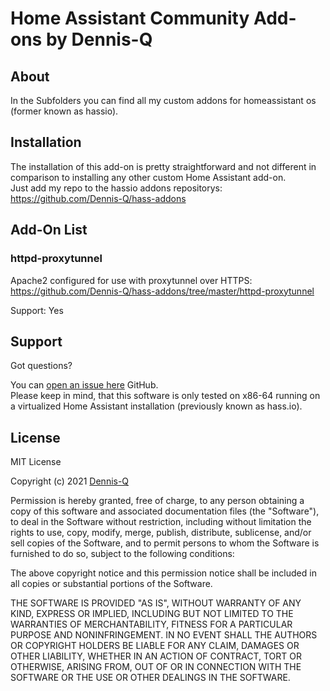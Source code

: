 # Home Assistant Community Add-ons by Dennis-Q

## About

In the Subfolders you can find all my custom addons for homeassistant os (former known as hassio).

## Installation

The installation of this add-on is pretty straightforward and not different in comparison to installing any other custom Home Assistant add-on.<br /> 
Just add my repo to the hassio addons repositorys: https://github.com/Dennis-Q/hass-addons

## Add-On List

### httpd-proxytunnel
Apache2 configured for use with proxytunnel over HTTPS: https://github.com/Dennis-Q/hass-addons/tree/master/httpd-proxytunnel

Support: Yes

## Support

Got questions?

You can [open an issue here][issue] GitHub. <br /> 
Please keep in mind, that this software is only tested on x86-64 running on a virtualized Home Assistant installation (previously known as hass.io).

## License

MIT License

Copyright (c) 2021 [Dennis-Q]

Permission is hereby granted, free of charge, to any person obtaining a copy
of this software and associated documentation files (the "Software"), to deal
in the Software without restriction, including without limitation the rights
to use, copy, modify, merge, publish, distribute, sublicense, and/or sell
copies of the Software, and to permit persons to whom the Software is
furnished to do so, subject to the following conditions:

The above copyright notice and this permission notice shall be included in all
copies or substantial portions of the Software.

THE SOFTWARE IS PROVIDED "AS IS", WITHOUT WARRANTY OF ANY KIND, EXPRESS OR
IMPLIED, INCLUDING BUT NOT LIMITED TO THE WARRANTIES OF MERCHANTABILITY,
FITNESS FOR A PARTICULAR PURPOSE AND NONINFRINGEMENT. IN NO EVENT SHALL THE
AUTHORS OR COPYRIGHT HOLDERS BE LIABLE FOR ANY CLAIM, DAMAGES OR OTHER
LIABILITY, WHETHER IN AN ACTION OF CONTRACT, TORT OR OTHERWISE, ARISING FROM,
OUT OF OR IN CONNECTION WITH THE SOFTWARE OR THE USE OR OTHER DEALINGS IN THE
SOFTWARE.

[Dennis-Q]: https://github.com/Dennis-Q/
[issue]: https://github.com/Dennis-Q/hass-addons/issues

